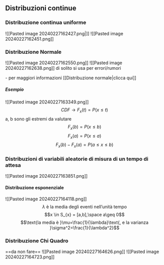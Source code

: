 ## Distribuzioni continue
### Distribuzione continua uniforme
![[Pasted image 20240227162427.png|]]
![[Pasted image 20240227162451.png]]
### Distribuzione Normale

![[Pasted image 20240227162550.png]]
![[Pasted image 20240227162638.png]]
di solito si usa per errori/rumori

\- per maggiori informazioni [[Distribuzione normale|clicca qui]]
##### Esempio
![[Pasted image 20240227163349.png]]
$$CDF \to F_{x}(t) = P(x\leq t)$$
a, b sono gli estremi da valutare
$$F_{x}(b) = P(x\leq b)$$
$$F_{x}(a) = P(x\leq a)$$
$$F_{x}(b)-F_{x}(a) = P(a \leq x\leq b)$$
### Distribuzioni di variabili aleatorie di misura di un tempo di attesa
![[Pasted image 20240227163851.png]]
#### Distribuzione esponenziale
![[Pasted image 20240227164118.png]]
$$\lambda \text{ è la media degli eventi nell'unità tempo}$$
$$x \in S_{x} = [a,b],\space a\geq 0$$
$$\text{la media è }\mu=\frac{1}{\lambda}\text{, e la varianza }\sigma^2=\frac{1}{\lambda^2}$$
### Distribuzione Chi Quadro
==da non fare==
![[Pasted image 20240227164626.png]]
![[Pasted image 20240227164723.png]]


